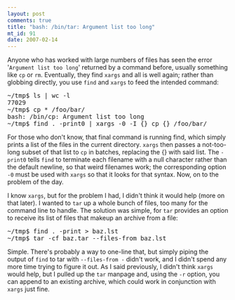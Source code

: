 ```yaml
--- 
layout: post
comments: true
title: "bash: /bin/tar: Argument list too long"
mt_id: 91
date: 2007-02-14
---
```

Anyone who has worked with large numbers of files has seen the error '`Argument list too long`' returned by a command before, usually something like `cp` or `rm`.  Eventually, they find `xargs` and all is well again; rather than globbing directly, you use `find` and `xargs` to feed the intended command:

<pre>
~/tmp$ ls | wc -l
77029
~/tmp$ cp * /foo/bar/
bash: /bin/cp: Argument list too long
~/tmp$ find . -print0 | xargs -0 -I {} cp {} /foo/bar/
</pre>

For those who don't know, that final command is running find, which simply prints a list of the files in the current directory.  `xargs` then passes a not-too-long subset of that list to `cp` in batches, replacing the {} with said list.  The `-print0` tells `find` to terminate each filename with a null character rather than the default newline, so that weird filenames work; the corresponding option `-0` must be used with `xargs` so that it looks for that syntax.  Now, on to the problem of the day.

I know `xargs`, but for the problem I had, I didn't think it would help (more on that later).  I wanted to `tar` up a whole bunch of files, too many for the command line to handle.  The solution was simple, for `tar` provides an option to receive its list of files that makeup an archive from a file:

<pre>
~/tmp$ find . -print > baz.lst
~/tmp$ tar -cf baz.tar --files-from baz.lst
</pre>

Simple.  There's probably a way to one-line that, but simply piping the output of `find` to tar with `--files-from -` didn't work, and I didn't spend any more time trying to figure it out.  As I said previously, I didn't think `xargs` would help, but I pulled up the `tar` manpage and, using the `-r` option, you can append to an existing archive, which could work in conjunction with `xargs` just fine.

